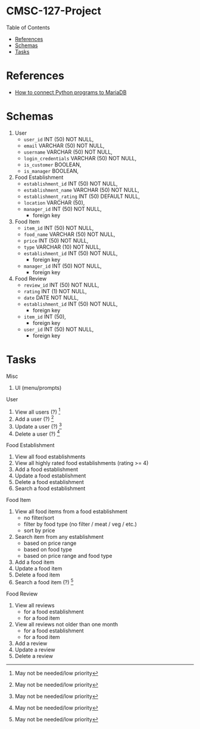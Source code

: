 # CMSC-127-Project
Table of Contents
- [References](#references)  
- [Schemas](#schemas)
- [Tasks](#tasks)

# References
- [How to connect Python programs to MariaDB](https://mariadb.com/resources/blog/how-to-connect-python-programs-to-mariadb/)

# Schemas
1. User
    - `user_id` INT (50) NOT NULL,
    - `email` VARCHAR (50) NOT NULL,
    - `username` VARCHAR (50) NOT NULL,
    - `login_credentials` VARCHAR (50) NOT NULL,
    - `is_customer` BOOLEAN,
    - `is_manager` BOOLEAN,
3. Food Establishment
    - `establishment_id` INT (50) NOT NULL,
    - `establishment_name` VARCHAR (50) NOT NULL,
    - `establishment_rating` INT (50) DEFAULT NULL,
    - `location` VARCHAR (50),
    - `manager_id` INT (50) NOT NULL,
      - foreign key
5. Food Item
    - `item_id` INT (50) NOT NULL,
    - `food_name` VARCHAR (50) NOT NULL,
    - `price` INT (50) NOT NULL,
    - `type` VARCHAR (10) NOT NULL,
    - `establishment_id` INT (50) NOT NULL,
      - foreign key
    - `manager_id` INT (50) NOT NULL,
      - foreign key
7. Food Review
    - `review_id` INT (50) NOT NULL,
    - `rating` INT (1) NOT NULL,
    - `date` DATE NOT NULL,
    - `establishment_id` INT (50) NOT NULL,
      - foreign key
    - `item_id` INT (50),
      - foreign key
    - `user_id` INT (50) NOT NULL,
      - foreign key

# Tasks
Misc
1. UI (menu/prompts)

User 
1. View all users (?) [^1]
2. Add a user (?) [^1]
3. Update a user (?) [^1]
4. Delete a user (?) [^1]

Food Establishment 
1. View all food establishments
2. View all highly rated food establishments (rating >= 4)
3. Add a food establishment
4. Update a food establishment
5. Delete a food establishment
6. Search a food establishment

Food Item
1. View all food items from a food establishment
    - no filter/sort
    - filter by food type (no filter / meat / veg / etc.)
    - sort by price
2. Search item from any establishment
    - based on price range  
    - based on food type
    - based on price range and food type
3. Add a food item
4. Update a food item
5. Delete a food item
6. Search a food item (?) [^1]

Food Review
1. View all reviews
    - for a food establishment
    - for a food item
2. View all reviews not older than one month 
    - for a food establishment 
    - for a food item
3. Add a review
4. Update a review
5. Delete a review

[^1]: May not be needed/low priority

